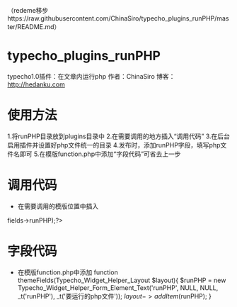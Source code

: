 （redeme移步https://raw.githubusercontent.com/ChinaSiro/typecho_plugins_runPHP/master/README.md）
# typecho_plugins_runPHP
typecho1.0插件：在文章内运行php
作者：ChinaSiro
博客：http://hedanku.com

# 使用方法
1.将runPHP目录放到plugins目录中
2.在需要调用的地方插入“调用代码”
3.在后台启用插件并设置好php文件统一的目录
4.发布时，添加runPHP字段，填写php文件名即可
5.在模版function.php中添加“字段代码”可省去上一步

# 调用代码
- 在需要调用的模版位置中插入
<?php runPHP_Plugin::run($this->fields->runPHP);?>

# 字段代码
- 在模版function.php中添加
function themeFields(Typecho_Widget_Helper_Layout $layout){
    $runPHP = new Typecho_Widget_Helper_Form_Element_Text('runPHP', NULL, NULL, _t('runPHP'), _t('要运行的php文件'));
    $layout->addItem($runPHP);
}
